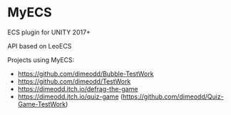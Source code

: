 # MyECS
ECS plugin for UNITY 2017+

API based on LeoECS

Projects using MyECS:
- https://github.com/dimeodd/Bubble-TestWork 
- https://github.com/dimeodd/TestWork
- https://dimeodd.itch.io/defrag-the-game
- https://dimeodd.itch.io/quiz-game (https://github.com/dimeodd/Quiz-Game-TestWork)
